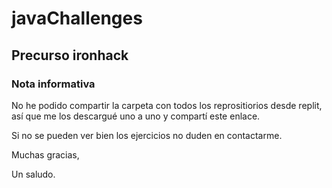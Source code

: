 # javaChallenges
## Precurso ironhack
### Nota informativa

No he podido compartir la carpeta con todos los reprositiorios desde replit, así que me los descargué uno a uno y compartí este enlace. 

Si no se pueden ver bien los ejercicios no duden en contactarme.

Muchas gracias,

Un saludo.
